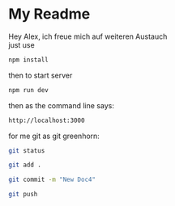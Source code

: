 # My Readme
Hey Alex, ich freue mich auf weiteren Austauch\
just use

```sh
npm install
```

then to start server
```sh
npm run dev
```

then as the command line says:
```sh
http://localhost:3000
```

for me git as git greenhorn:
```sh
git status
```

```sh
git add .
```

```sh
git commit -m "New Doc4"
```

```sh
git push
```